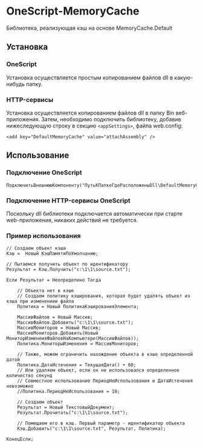 # OneScript-MemoryCache
Библиотека, реализующая кэш на основе MemoryCache.Default

## Установка

### OneScript
Установка осуществляется простым копированием файлов dll в какую-нибудь папку.

### HTTP-сервисы
Установка осуществляется копированием файлов dll в папку Bin веб-приложения.
Затем, необходимо подключить библиотеку, добавив нижеследующую строку в секцию ```<appSettings>```, файла web.config:

```bsl
<add key="DefaultMemoryCache" value="attachAssembly" />
```

## Использование

### Подключение OneScript

```bsl
ПодключитьВнешнююКомпоненту("ПутьКПапкеГдеРасположеныDll\DefaultMemoryCache.dll");
```

### Подключение HTTP-сервисы OneScript
Поскольку dll библиотеки подключается автоматически при старте web-приложения, никаких действий не требуется.

### Пример использования

```bsl
// Создаем объект кэша
Кэш =  Новый КэшПамятиПоУмолчанию;

// Пытаемся получить объект по идентификатору
Результат = Кэш.Получить("c:\1\1\source.txt");

Если Результат = Неопределено Тогда

	// Объекта нет в кэше
	// Создаем политику кэширования, которая будет удалять объект из кэша при изменениии файла
	Политика = Новый ПолитикаКэшированияЭлемента;
	
	МассивФайлов = Новый Массив;
	МассивФайлов.Добавить("c:\1\1\source.txt");
	МассивМониторов = Новый Массив;
	МассивМониторов.Добавить(Новый МониторИзменеияФайловНаКомпьютере(МассивФайлов));
	Политика.МониторыИзменения = МассивМониторов;
	
	// Также, можем ограничить нахождение объекта в кэше определенной датой
	Политика.ДатаИстечения = ТекущаяДата() + 60;
	// Или удаляем объект, если он не использовался определенное количество секунд
	// Совместное использование ПериодНеИспользования и ДатаИстечения невозможно
	//Политика.ПериодНеИспользования = 10;
	
	// Создаем объект
	Результат = Новый ТекстовыйДокумент;
	Результат.Прочитать("c:\1\1\source.txt");
	
	// Помещаем его в кэш. Первый параметр - идентификатор объекта
	Кэш.Добавить("c:\1\1\source.txt", Результат, Политика);					

КонецЕсли;
```

